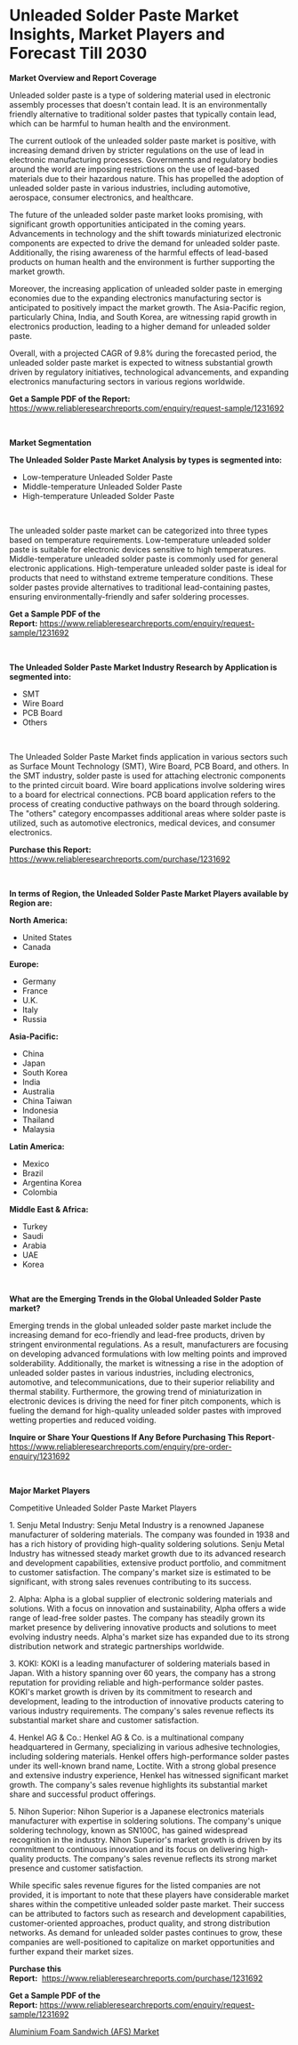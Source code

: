 <p><h1>Unleaded Solder Paste Market Insights, Market Players and Forecast Till 2030</h1></p><p><strong>Market Overview and Report Coverage</strong></p>
<p><p>Unleaded solder paste is a type of soldering material used in electronic assembly processes that doesn't contain lead. It is an environmentally friendly alternative to traditional solder pastes that typically contain lead, which can be harmful to human health and the environment.</p><p>The current outlook of the unleaded solder paste market is positive, with increasing demand driven by stricter regulations on the use of lead in electronic manufacturing processes. Governments and regulatory bodies around the world are imposing restrictions on the use of lead-based materials due to their hazardous nature. This has propelled the adoption of unleaded solder paste in various industries, including automotive, aerospace, consumer electronics, and healthcare.</p><p>The future of the unleaded solder paste market looks promising, with significant growth opportunities anticipated in the coming years. Advancements in technology and the shift towards miniaturized electronic components are expected to drive the demand for unleaded solder paste. Additionally, the rising awareness of the harmful effects of lead-based products on human health and the environment is further supporting the market growth.</p><p>Moreover, the increasing application of unleaded solder paste in emerging economies due to the expanding electronics manufacturing sector is anticipated to positively impact the market growth. The Asia-Pacific region, particularly China, India, and South Korea, are witnessing rapid growth in electronics production, leading to a higher demand for unleaded solder paste.</p><p>Overall, with a projected CAGR of 9.8% during the forecasted period, the unleaded solder paste market is expected to witness substantial growth driven by regulatory initiatives, technological advancements, and expanding electronics manufacturing sectors in various regions worldwide.</p></p>
<p><strong>Get a Sample PDF of the Report:</strong> <a href="https://www.reliableresearchreports.com/enquiry/request-sample/1231692">https://www.reliableresearchreports.com/enquiry/request-sample/1231692</a></p>
<p>&nbsp;</p>
<p><strong>Market Segmentation</strong></p>
<p><strong>The Unleaded Solder Paste Market Analysis by types is segmented into:</strong></p>
<p><ul><li>Low-temperature Unleaded Solder Paste</li><li>Middle-temperature Unleaded Solder Paste</li><li>High-temperature Unleaded Solder Paste</li></ul></p>
<p>&nbsp;</p>
<p><p>The unleaded solder paste market can be categorized into three types based on temperature requirements. Low-temperature unleaded solder paste is suitable for electronic devices sensitive to high temperatures. Middle-temperature unleaded solder paste is commonly used for general electronic applications. High-temperature unleaded solder paste is ideal for products that need to withstand extreme temperature conditions. These solder pastes provide alternatives to traditional lead-containing pastes, ensuring environmentally-friendly and safer soldering processes.</p></p>
<p><strong>Get a Sample PDF of the Report:</strong>&nbsp;<a href="https://www.reliableresearchreports.com/enquiry/request-sample/1231692">https://www.reliableresearchreports.com/enquiry/request-sample/1231692</a></p>
<p>&nbsp;</p>
<p><strong>The Unleaded Solder Paste Market Industry Research by Application is segmented into:</strong></p>
<p><ul><li>SMT</li><li>Wire Board</li><li>PCB Board</li><li>Others</li></ul></p>
<p>&nbsp;</p>
<p><p>The Unleaded Solder Paste Market finds application in various sectors such as Surface Mount Technology (SMT), Wire Board, PCB Board, and others. In the SMT industry, solder paste is used for attaching electronic components to the printed circuit board. Wire board applications involve soldering wires to a board for electrical connections. PCB board application refers to the process of creating conductive pathways on the board through soldering. The "others" category encompasses additional areas where solder paste is utilized, such as automotive electronics, medical devices, and consumer electronics.</p></p>
<p><strong>Purchase this Report:</strong>&nbsp; <a href="https://www.reliableresearchreports.com/purchase/1231692">https://www.reliableresearchreports.com/purchase/1231692</a></p>
<p>&nbsp;</p>
<p><strong>In terms of Region, the Unleaded Solder Paste Market Players available by Region are:</strong></p>
<p>
    <p> <strong> North America: </strong>
        <ul>
            <li>United States</li>
            <li>Canada</li>
        </ul>
        </p> 
    <p> <strong> Europe: </strong>
        <ul>
            <li>Germany</li>
            <li>France</li>
            <li>U.K.</li>
            <li>Italy</li>
            <li>Russia</li>
        </ul>
        </p> 
    <p> <strong> Asia-Pacific: </strong>
        <ul>
            <li>China</li>
            <li>Japan</li>
            <li>South Korea</li>
            <li>India</li>
            <li>Australia</li>
            <li>China Taiwan</li>
            <li>Indonesia</li>
            <li>Thailand</li>
            <li>Malaysia</li>
        </ul>
        </p> 
    <p> <strong> Latin America: </strong>
        <ul>
            <li>Mexico</li>
            <li>Brazil</li>
            <li>Argentina Korea</li>
            <li>Colombia</li>
        </ul>
        </p> 
    <p> <strong> Middle East & Africa: </strong>
        <ul>
            <li>Turkey</li>
            <li>Saudi</li>
            <li>Arabia</li>
            <li>UAE</li>
            <li>Korea</li>
        </ul>
    </p>
    </p>
<p>&nbsp;</p>
<p><strong>What are the Emerging Trends in the Global Unleaded Solder Paste market?</strong></p>
<p><p>Emerging trends in the global unleaded solder paste market include the increasing demand for eco-friendly and lead-free products, driven by stringent environmental regulations. As a result, manufacturers are focusing on developing advanced formulations with low melting points and improved solderability. Additionally, the market is witnessing a rise in the adoption of unleaded solder pastes in various industries, including electronics, automotive, and telecommunications, due to their superior reliability and thermal stability. Furthermore, the growing trend of miniaturization in electronic devices is driving the need for finer pitch components, which is fueling the demand for high-quality unleaded solder pastes with improved wetting properties and reduced voiding.</p></p>
<p><strong>Inquire or Share Your Questions If Any Before Purchasing This Report</strong>- <a href="https://www.reliableresearchreports.com/enquiry/pre-order-enquiry/1231692">https://www.reliableresearchreports.com/enquiry/pre-order-enquiry/1231692</a></p>
<p>&nbsp;</p>
<p><strong>Major Market Players</strong></p>
<p><p>Competitive Unleaded Solder Paste Market Players</p><p>1. Senju Metal Industry: Senju Metal Industry is a renowned Japanese manufacturer of soldering materials. The company was founded in 1938 and has a rich history of providing high-quality soldering solutions. Senju Metal Industry has witnessed steady market growth due to its advanced research and development capabilities, extensive product portfolio, and commitment to customer satisfaction. The company's market size is estimated to be significant, with strong sales revenues contributing to its success.</p><p>2. Alpha: Alpha is a global supplier of electronic soldering materials and solutions. With a focus on innovation and sustainability, Alpha offers a wide range of lead-free solder pastes. The company has steadily grown its market presence by delivering innovative products and solutions to meet evolving industry needs. Alpha's market size has expanded due to its strong distribution network and strategic partnerships worldwide.</p><p>3. KOKI: KOKI is a leading manufacturer of soldering materials based in Japan. With a history spanning over 60 years, the company has a strong reputation for providing reliable and high-performance solder pastes. KOKI's market growth is driven by its commitment to research and development, leading to the introduction of innovative products catering to various industry requirements. The company's sales revenue reflects its substantial market share and customer satisfaction.</p><p>4. Henkel AG & Co.: Henkel AG & Co. is a multinational company headquartered in Germany, specializing in various adhesive technologies, including soldering materials. Henkel offers high-performance solder pastes under its well-known brand name, Loctite. With a strong global presence and extensive industry experience, Henkel has witnessed significant market growth. The company's sales revenue highlights its substantial market share and successful product offerings.</p><p>5. Nihon Superior: Nihon Superior is a Japanese electronics materials manufacturer with expertise in soldering solutions. The company's unique soldering technology, known as SN100C, has gained widespread recognition in the industry. Nihon Superior's market growth is driven by its commitment to continuous innovation and its focus on delivering high-quality products. The company's sales revenue reflects its strong market presence and customer satisfaction.</p><p>While specific sales revenue figures for the listed companies are not provided, it is important to note that these players have considerable market shares within the competitive unleaded solder paste market. Their success can be attributed to factors such as research and development capabilities, customer-oriented approaches, product quality, and strong distribution networks. As demand for unleaded solder pastes continues to grow, these companies are well-positioned to capitalize on market opportunities and further expand their market sizes.</p></p>
<p><strong>Purchase this Report:</strong>&nbsp;&nbsp;<a href="https://www.reliableresearchreports.com/purchase/1231692">https://www.reliableresearchreports.com/purchase/1231692</a></p>
<p></p>
<p><strong>Get a Sample PDF of the Report:</strong>&nbsp;<a href="https://www.reliableresearchreports.com/enquiry/request-sample/1231692">https://www.reliableresearchreports.com/enquiry/request-sample/1231692</a></p>
<p><p><a href="https://github.com/GroverBarry/Market-Research-Report-List-2/blob/main/aluminium-foam-sandwich-afs-market.md">Aluminium Foam Sandwich (AFS) Market</a></p></p>